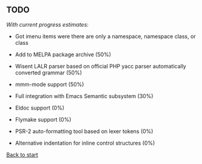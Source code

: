 ## TODO

*With current progress estimates:*

* Got imenu items were there are only a namespace, namespace class, or class

* Add to MELPA package archive (50%)
* Wisent LALR parser based on official PHP yacc parser automatically converted grammar (50%)
* mmm-mode support (50%)
* Full integration with Emacs Semantic subsystem (30%)
* Eldoc support (0%)
* Flymake support (0%)
* PSR-2 auto-formatting tool based on lexer tokens (0%)
* Alternative indentation for inline control structures (0%)

[Back to start](../../../)
